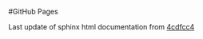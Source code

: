 #GitHub Pages

Last update of sphinx html documentation from [4cdfcc4](https://github.com/mdecea/gdsfactory/tree/4cdfcc41c6d9e869781f1e12b54be4859811ae24)
